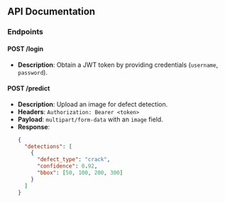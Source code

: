 ## API Documentation

### Endpoints

#### POST /login
- **Description**: Obtain a JWT token by providing credentials (`username`, `password`).

#### POST /predict
- **Description**: Upload an image for defect detection.
- **Headers**: `Authorization: Bearer <token>`
- **Payload**: `multipart/form-data` with an `image` field.
- **Response**:
  ```json
  {
    "detections": [
      {
        "defect_type": "crack",
        "confidence": 0.92,
        "bbox": [50, 100, 200, 300]
      }
    ]
  }
